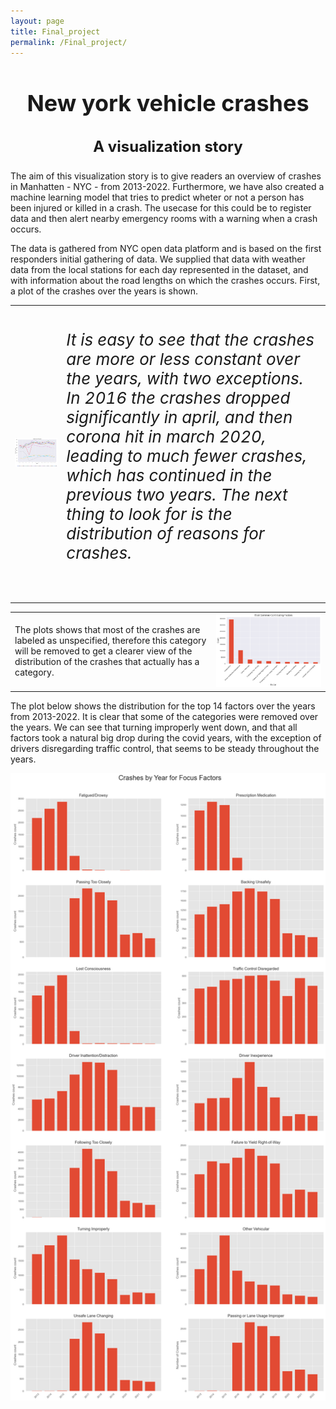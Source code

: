 ```yaml
---
layout: page
title: Final_project
permalink: /Final_project/
---
```


<div align="center">
  
<h1 style="font-size: 36px; font-weight: bold;">New york vehicle crashes</h1>

<h3 style="font-size: 24px; font-weight: bold;">A visualization story</h3>
</div>


 The aim of this visualization story is to give readers an overview of crashes in Manhatten - NYC - from 2013-2022. Furthermore, we have also created a machine learning model that tries to predict wheter or not a person has been injured or killed in a crash. The usecase for this could be to register data and then alert nearby emergency rooms with a warning when a crash occurs. 

 The data is gathered from NYC open data platform and is based on the first responders initial gathering of data. We supplied that data with weather data from the local stations for each day represented in the dataset, and with information about the road lengths on which the crashes occurs. First, a plot of the crashes over the years is shown.


|  |  |
| --- | --- |
| ![Image description](/docs/assets/final/years.png) | <h6 style="font-size: 26px;">It is easy to see that the crashes are more or less constant over the years, with two exceptions. In 2016 the crashes dropped significantly in april, and then corona hit in march 2020, leading to much fewer crashes, which has continued in the previous two years. The next thing to look for is the distribution of reasons for crashes.</h6> |



|  |  |
| --- | --- |
|The plots shows that most of the crashes are labeled as unspecified, therefore this category will be removed to get a clearer view of the distribution of the crashes that actually has a category.  | ![Image description](/docs/assets/final/factor.png) |

The plot below shows the distribution for the top 14 factors over the years from 2013-2022. It is clear that some of the categories were removed over the years. We can see that turning improperly went down, and that all factors took a natural big drop during the covid years, with the exception of drivers disregarding traffic control, that seems to be steady throughout the years. 

![Image description](/docs/assets/final/factoryear.png) 